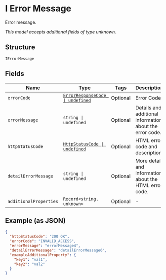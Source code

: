 
# I Error Message

Error message.

*This model accepts additional fields of type unknown.*

## Structure

`IErrorMessage`

## Fields

| Name | Type | Tags | Description |
|  --- | --- | --- | --- |
| `errorCode` | [`ErrorResponseCode \| undefined`](../../doc/models/error-response-code.md) | Optional | Error Code. |
| `errorMessage` | `string \| undefined` | Optional | Details and additional information about the error code. |
| `httpStatusCode` | [`HttpStatusCode \| undefined`](../../doc/models/http-status-code.md) | Optional | HTML error code and description. |
| `detailErrorMessage` | `string \| undefined` | Optional | More detail and information about the HTML error code. |
| `additionalProperties` | `Record<string, unknown>` | Optional | - |

## Example (as JSON)

```json
{
  "httpStatusCode": "200 OK",
  "errorCode": "INVALID_ACCESS",
  "errorMessage": "errorMessage4",
  "detailErrorMessage": "detailErrorMessage6",
  "exampleAdditionalProperty": {
    "key1": "val1",
    "key2": "val2"
  }
}
```

